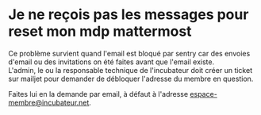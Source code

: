 # Je ne reçois pas les messages pour reset mon mdp mattermost

Ce problème survient quand l'email est bloqué par sentry car des envoies d'email ou des invitations on été faites avant que l'email existe. \
L'admin, le ou la responsable technique de l'incubateur doit créer un ticket sur mailjet pour demander de débloquer l'adresse du membre en question.

Faites lui en la demande par email,  à défaut à l'adresse espace-membre@incubateur.net.&#x20;
